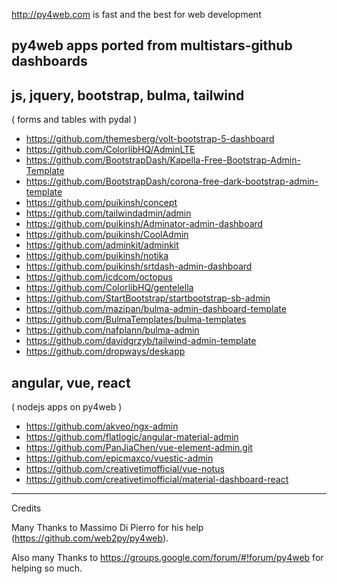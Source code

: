 
http://py4web.com is fast and the best for web development

## py4web apps ported from multistars-github dashboards

## js, jquery, bootstrap, bulma, tailwind
( forms and tables with pydal )

- https://github.com/themesberg/volt-bootstrap-5-dashboard
- https://github.com/ColorlibHQ/AdminLTE
- https://github.com/BootstrapDash/Kapella-Free-Bootstrap-Admin-Template
- https://github.com/BootstrapDash/corona-free-dark-bootstrap-admin-template
- https://github.com/puikinsh/concept
- https://github.com/tailwindadmin/admin  
- https://github.com/puikinsh/Adminator-admin-dashboard
- https://github.com/puikinsh/CoolAdmin
- https://github.com/adminkit/adminkit
- https://github.com/puikinsh/notika
- https://github.com/puikinsh/srtdash-admin-dashboard
- https://github.com/icdcom/octopus
- https://github.com/ColorlibHQ/gentelella
- https://github.com/StartBootstrap/startbootstrap-sb-admin
- https://github.com/mazipan/bulma-admin-dashboard-template
- https://github.com/BulmaTemplates/bulma-templates
- https://github.com/nafplann/bulma-admin
- https://github.com/davidgrzyb/tailwind-admin-template
- https://github.com/dropways/deskapp

## angular, vue, react
( nodejs apps on py4web )

- https://github.com/akveo/ngx-admin
- https://github.com/flatlogic/angular-material-admin
- https://github.com/PanJiaChen/vue-element-admin.git
- https://github.com/epicmaxco/vuestic-admin
- https://github.com/creativetimofficial/vue-notus
- https://github.com/creativetimofficial/material-dashboard-react

------------------------------------------------------------------
Credits

Many Thanks to Massimo Di Pierro for his help (https://github.com/web2py/py4web).

Also many Thanks to https://groups.google.com/forum/#!forum/py4web for helping so much.

